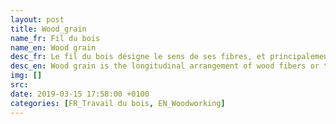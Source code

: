 ```yaml
---
layout: post
title: Wood_grain
name_fr: Fil du bois
name_en: Wood grain
desc_fr: Le fil du bois désigne le sens de ses fibres, et principalement détermine coupé le « bois de fil » (dans lequel la longueur des fibres est conservé), et le « bois debout » (dans lequel les fibres sont tranchées).
desc_en: Wood grain is the longitudinal arrangement of wood fibers or the pattern resulting from this.
img: []
src: 
date: 2019-03-15 17:58:00 +0100
categories: [FR_Travail du bois, EN_Woodworking]
---
```


